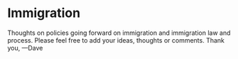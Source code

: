 # Immigration
Thoughts on policies going forward on immigration and immigration law and process.
Please feel free to add your ideas, thoughts or comments.  Thank you, —Dave
